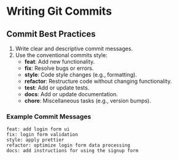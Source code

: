 # Writing Git Commits

## Commit Best Practices

1. Write clear and descriptive commit messages.
2. Use the conventional commits style:
   - **feat**: Add new functionality.
   - **fix**: Resolve bugs or errors.
   - **style**: Code style changes (e.g., formatting).
   - **refactor**: Restructure code without changing functionality.
   - **test**: Add or update tests.
   - **docs**: Add or update documentation.
   - **chore**: Miscellaneous tasks (e.g., version bumps).

### Example Commit Messages
```plaintext
feat: add login form ui
fix: login form validation
style: apply prettier
refactor: optimize login form data processing
docs: add instructions for using the signup form
```

